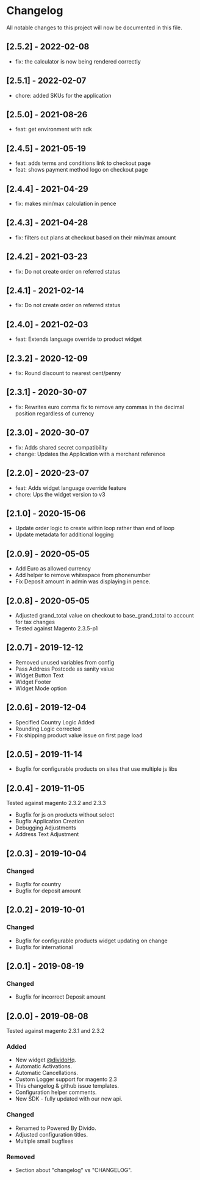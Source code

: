 # Changelog
All notable changes to this project will now be documented in this file.

## [2.5.2] - 2022-02-08
- fix: the calculator is now being rendered correctly

## [2.5.1] - 2022-02-07
- chore: added SKUs for the application

## [2.5.0] - 2021-08-26
- feat: get environment with sdk

## [2.4.5] - 2021-05-19
- feat: adds terms and conditions link to checkout page
- feat: shows payment method logo on checkout page

## [2.4.4] - 2021-04-29
- fix: makes min/max calculation in pence

## [2.4.3] - 2021-04-28
- fix: filters out plans at checkout based on their min/max amount

## [2.4.2] - 2021-03-23
- fix: Do not create order on referred status

## [2.4.1] - 2021-02-14
- fix: Do not create order on referred status

## [2.4.0] - 2021-02-03
- feat: Extends language override to product widget

## [2.3.2] - 2020-12-09
- fix: Round discount to nearest cent/penny

## [2.3.1] - 2020-30-07
- fix: Rewrites euro comma fix to remove any commas in the decimal position regardless of currency

## [2.3.0] - 2020-30-07
- fix: Adds shared secret compatibility
- change: Updates the Application with a merchant reference

## [2.2.0] - 2020-23-07
- feat: Adds widget language override feature
- chore: Ups the widget version to v3

## [2.1.0] - 2020-15-06
- Update order logic to create within loop rather than end of loop
- Update metadata for additional logging

## [2.0.9] - 2020-05-05
- Add Euro as allowed currency
- Add helper to remove whitespace from phonenumber
- Fix Deposit amount in admin was displaying in pence.

## [2.0.8] - 2020-05-05
- Adjusted grand_total value on checkout to base_grand_total to account for tax changes
- Tested against Magento 2.3.5-p1

## [2.0.7] - 2019-12-12
- Removed unused variables from config
- Pass Address Postcode as sanity value
- Widget Button Text
- Widget Footer
- Widget Mode option

## [2.0.6] - 2019-12-04
- Specified Country Logic Added
- Rounding Logic corrected
- Fix shipping product value issue on first page load

## [2.0.5] - 2019-11-14
- Bugfix for configurable products on sites that use multiple js libs

## [2.0.4] - 2019-11-05
Tested against magento 2.3.2 and 2.3.3

- Bugfix for js on products without select
- Bugfix Application Creation
- Debugging Adjustments
- Address Text Adjustment

## [2.0.3] - 2019-10-04

### Changed
- Bugfix for country
- Bugfix for deposit amount

## [2.0.2] - 2019-10-01

### Changed
- Bugfix for configurable products widget updating on change
- Bugfix for international


## [2.0.1] - 2019-08-19

### Changed
- Bugfix for incorrect Deposit amount


## [2.0.0] - 2019-08-08
Tested against magento 2.3.1 and 2.3.2
### Added
- New widget [@dividoHq](https://github.com/dividohq).
- Automatic Activations.
- Automatic Cancellations.
- Custom Logger support for magento 2.3
- This changelog & github issue templates.
- Configuration helper comments.
- New SDK - fully updated with our new api.

### Changed
- Renamed to Powered By Divido.
- Adjusted configuration titles.
- Multiple small bugfixes

### Removed
- Section about "changelog" vs "CHANGELOG".
